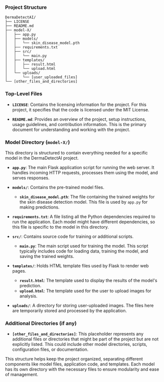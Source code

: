 ### Project Structure

```
DermaDetectAI/
├── LICENSE
├── README.md
├── model-X/
│   ├── app.py
│   ├── models/
│   │   └── skin_disease_model.pth
│   ├── requirements.txt
│   ├── src/
│   │   └── main.py
│   ├── templates/
│   │   ├── result.html
│   │   └── upload.html
│   └── uploads/
│       └── [user_uploaded_files]
└── [other_files_and_directories]
```

### Top-Level Files

- **`LICENSE`**: Contains the licensing information for the project. For this project, it specifies that the code is licensed under the MIT License.

- **`README.md`**: Provides an overview of the project, setup instructions, usage guidelines, and contribution information. This is the primary document for understanding and working with the project.

### Model Directory (`model-X/`)

This directory is structured to contain everything needed for a specific model in the DermaDetectAI project.

- **`app.py`**: The main Flask application script for running the web server. It handles incoming HTTP requests, processes them using the model, and serves responses.

- **`models/`**: Contains the pre-trained model files.
    - **`skin_disease_model.pth`**: The file containing the trained weights for the skin disease detection model. This file is used by `app.py` for making predictions.

- **`requirements.txt`**: A file listing all the Python dependencies required to run the application. Each model might have different dependencies, so this file is specific to the model in this directory.

- **`src/`**: Contains source code for training or additional scripts.
    - **`main.py`**: The main script used for training the model. This script typically includes code for loading data, training the model, and saving the trained weights.

- **`templates/`**: Holds HTML template files used by Flask to render web pages.
    - **`result.html`**: The template used to display the results of the model's prediction.
    - **`upload.html`**: The template used for the user to upload images for analysis.

- **`uploads/`**: A directory for storing user-uploaded images. The files here are temporarily stored and processed by the application.

### Additional Directories (if any)

- **`[other_files_and_directories]`**: This placeholder represents any additional files or directories that might be part of the project but are not explicitly listed. This could include other model directories, scripts, configuration files, or documentation.

This structure helps keep the project organized, separating different components like model files, application code, and templates. Each model has its own directory with the necessary files to ensure modularity and ease of management.
